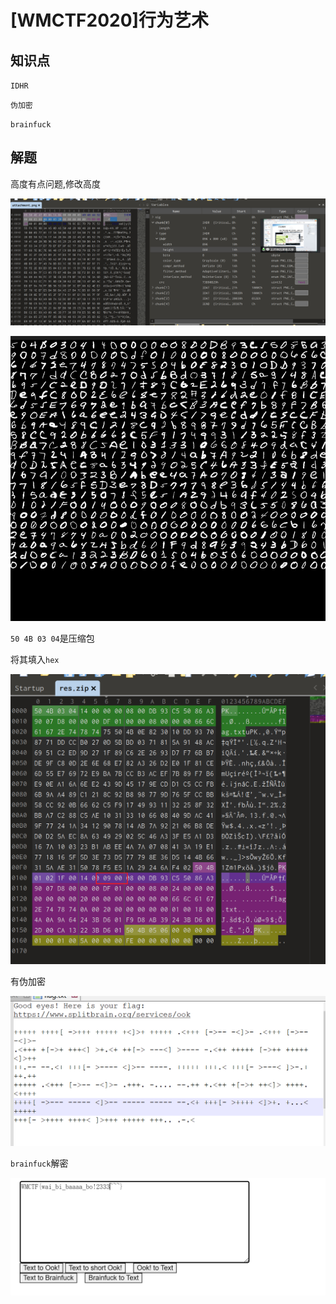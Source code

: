 # [WMCTF2020]行为艺术

## 知识点

`IDHR`

`伪加密`

`brainfuck`

## 解题

高度有点问题,修改高度

![image-20231206154858464](./img/123-1.png)

![image-20231206154934279](./img/123-2.png)

`50 4B 03 04`是压缩包

将其填入`hex`

![image-20231206155147233](./img/123-3.png)

有伪加密

![image-20231206155227334](./img/123-4.png)

`brainfuck`解密

![image-20231206155309189](./img/123-5.png)

